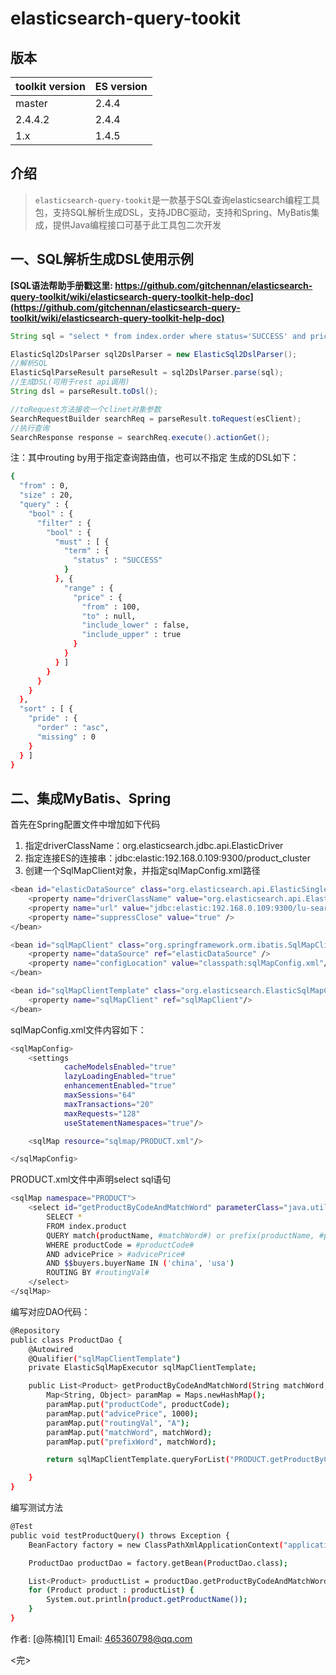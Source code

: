 elasticsearch-query-tookit
====================================

版本
-------------

toolkit version | ES version
-----------|-----------
master | 2.4.4
2.4.4.2 | 2.4.4
1.x    | 1.4.5

介绍
-------------
> `elasticsearch-query-tookit`是一款基于SQL查询elasticsearch编程工具包，支持SQL解析生成DSL，支持JDBC驱动，支持和Spring、MyBatis集成，提供Java编程接口可基于此工具包二次开发


## 一、SQL解析生成DSL使用示例

**[SQL语法帮助手册戳这里: https://github.com/gitchennan/elasticsearch-query-toolkit/wiki/elasticsearch-query-toolkit-help-doc](https://github.com/gitchennan/elasticsearch-query-toolkit/wiki/elasticsearch-query-toolkit-help-doc)**
```java
String sql = "select * from index.order where status='SUCCESS' and price > 100 order by nvl(pride, 0) asc routing by 'JD' limit 0, 20";

ElasticSql2DslParser sql2DslParser = new ElasticSql2DslParser();
//解析SQL
ElasticSqlParseResult parseResult = sql2DslParser.parse(sql);
//生成DSL(可用于rest api调用)
String dsl = parseResult.toDsl();

//toRequest方法接收一个clinet对象参数
SearchRequestBuilder searchReq = parseResult.toRequest(esClient);
//执行查询
SearchResponse response = searchReq.execute().actionGet();
```
注：其中routing by用于指定查询路由值，也可以不指定
生成的DSL如下：
```bash
{
  "from" : 0,
  "size" : 20,
  "query" : {
    "bool" : {
      "filter" : {
        "bool" : {
          "must" : [ {
            "term" : {
              "status" : "SUCCESS"
            }
          }, {
            "range" : {
              "price" : {
                "from" : 100,
                "to" : null,
                "include_lower" : false,
                "include_upper" : true
              }
            }
          } ]
        }
      }
    }
  },
  "sort" : [ {
    "pride" : {
      "order" : "asc",
      "missing" : 0
    }
  } ]
}
```

## 二、集成MyBatis、Spring
首先在Spring配置文件中增加如下代码
1. 指定driverClassName：org.elasticsearch.jdbc.api.ElasticDriver
2. 指定连接ES的连接串：jdbc:elastic:192.168.0.109:9300/product_cluster
3. 创建一个SqlMapClient对象，并指定sqlMapConfig.xml路径
```bash
<bean id="elasticDataSource" class="org.elasticsearch.api.ElasticSingleConnectionDataSource" destroy-method="destroy">
    <property name="driverClassName" value="org.elasticsearch.api.ElasticDriver" />
    <property name="url" value="jdbc:elastic:192.168.0.109:9300/lu-search-cluster" />
    <property name="suppressClose" value="true" />
</bean>

<bean id="sqlMapClient" class="org.springframework.orm.ibatis.SqlMapClientFactoryBean">
    <property name="dataSource" ref="elasticDataSource" />
    <property name="configLocation" value="classpath:sqlMapConfig.xml"/>
</bean>

<bean id="sqlMapClientTemplate" class="org.elasticsearch.ElasticSqlMapClientTemplate">
    <property name="sqlMapClient" ref="sqlMapClient"/>
</bean>
```

sqlMapConfig.xml文件内容如下：
```bash
<sqlMapConfig>
    <settings
            cacheModelsEnabled="true"
            lazyLoadingEnabled="true"
            enhancementEnabled="true"
            maxSessions="64"
            maxTransactions="20"
            maxRequests="128"
            useStatementNamespaces="true"/>

    <sqlMap resource="sqlmap/PRODUCT.xml"/>

</sqlMapConfig>
```

PRODUCT.xml文件中声明select sql语句
```bash
<sqlMap namespace="PRODUCT">
    <select id="getProductByCodeAndMatchWord" parameterClass="java.util.Map" resultClass="java.lang.String">
        SELECT *
        FROM index.product
        QUERY match(productName, #matchWord#) or prefix(productName, #prefixWord#, 'boost:2.0f')
        WHERE productCode = #productCode#
        AND advicePrice > #advicePrice#
        AND $$buyers.buyerName IN ('china', 'usa')
        ROUTING BY #routingVal#
    </select>
</sqlMap>
```


编写对应DAO代码：
```bash
@Repository
public class ProductDao {
    @Autowired
    @Qualifier("sqlMapClientTemplate")
    private ElasticSqlMapExecutor sqlMapClientTemplate;

    public List<Product> getProductByCodeAndMatchWord(String matchWord, String productCode) throws SQLException {
        Map<String, Object> paramMap = Maps.newHashMap();
        paramMap.put("productCode", productCode);
        paramMap.put("advicePrice", 1000);
        paramMap.put("routingVal", "A");
        paramMap.put("matchWord", matchWord);
        paramMap.put("prefixWord", matchWord);

        return sqlMapClientTemplate.queryForList("PRODUCT.getProductByCodeAndMatchWord", paramMap, Product.class);

    }
}
```
编写测试方法
```bash
@Test
public void testProductQuery() throws Exception {
    BeanFactory factory = new ClassPathXmlApplicationContext("application-context.xml");

    ProductDao productDao = factory.getBean(ProductDao.class);

    List<Product> productList = productDao.getProductByCodeAndMatchWord("iphone 6s", "IP_6S");
    for (Product product : productList) {
        System.out.println(product.getProductName());
    }
}
```
作者:  [@陈楠][1]
Email: 465360798@qq.com

<完>


